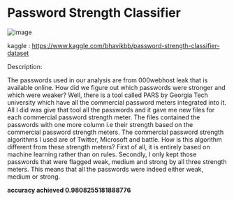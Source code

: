 # Password Strength Classifier
![image](https://user-images.githubusercontent.com/89060452/142377380-f48f086d-1407-42c9-b4ba-36713a40e8f3.png)

kaggle : https://www.kaggle.com/bhavikbb/password-strength-classifier-dataset

Description:

The passwords used in our analysis are from 000webhost leak that is available online. How did we figure out which passwords were stronger and which were weaker? Well, there is a tool called PARS by Georgia Tech university which have all the commercial password meters integrated into it. All I did was give that tool all the passwords and it gave me new files for each commercial password strength meter. The files contained the passwords with one more column i.e their strength based on the commercial password strength meters.
The commercial password strength algorithms I used are of Twitter, Microsoft and battle. How is this algorithm different from these strength meters? First of all, it is entirely based on machine learning rather than on rules. Secondly, I only kept those passwords that were flagged weak, medium and strong by all three strength meters. This means that all the passwords were indeed either weak, medium or strong.

**accuracy achieved 0.9808255181888776** 
